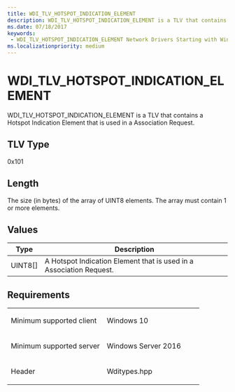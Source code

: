 ```yaml
---
title: WDI_TLV_HOTSPOT_INDICATION_ELEMENT
description: WDI_TLV_HOTSPOT_INDICATION_ELEMENT is a TLV that contains a Hotspot Indication Element that is used in a Association Request.
ms.date: 07/18/2017
keywords:
 - WDI_TLV_HOTSPOT_INDICATION_ELEMENT Network Drivers Starting with Windows Vista
ms.localizationpriority: medium
---
```


# WDI\_TLV\_HOTSPOT\_INDICATION\_ELEMENT


WDI\_TLV\_HOTSPOT\_INDICATION\_ELEMENT is a TLV that contains a Hotspot Indication Element that is used in a Association Request.

## TLV Type


0x101

## Length


The size (in bytes) of the array of UINT8 elements. The array must contain 1 or more elements.

## Values


| Type      | Description                                                         |
|-----------|---------------------------------------------------------------------|
| UINT8\[\] | A Hotspot Indication Element that is used in a Association Request. |

 

Requirements
------------

<table>
<colgroup>
<col width="50%" />
<col width="50%" />
</colgroup>
<tbody>
<tr class="odd">
<td><p>Minimum supported client</p></td>
<td><p>Windows 10</p></td>
</tr>
<tr class="even">
<td><p>Minimum supported server</p></td>
<td><p>Windows Server 2016</p></td>
</tr>
<tr class="odd">
<td><p>Header</p></td>
<td>Wditypes.hpp</td>
</tr>
</tbody>
</table>

 

 




